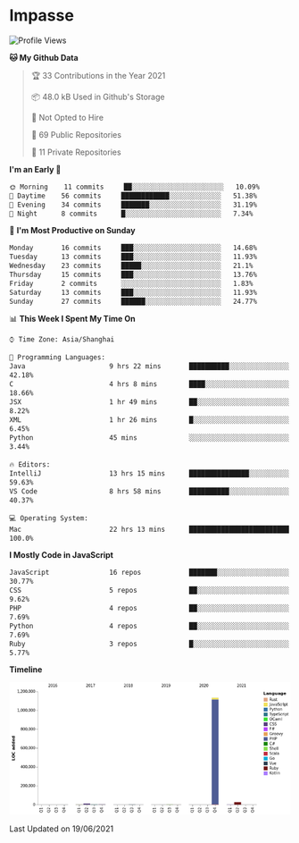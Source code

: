 # Impasse

<!--START_SECTION:waka-->
![Profile Views](http://img.shields.io/badge/Profile%20Views-7-blue)

**🐱 My Github Data** 

> 🏆 33 Contributions in the Year 2021
 > 
> 📦 48.0 kB Used in Github's Storage 
 > 
> 🚫 Not Opted to Hire
 > 
> 📜 69 Public Repositories 
 > 
> 🔑 11 Private Repositories  
 > 
**I'm an Early 🐤** 

```text
🌞 Morning    11 commits     ██░░░░░░░░░░░░░░░░░░░░░░░   10.09% 
🌆 Daytime    56 commits     ████████████░░░░░░░░░░░░░   51.38% 
🌃 Evening    34 commits     ███████░░░░░░░░░░░░░░░░░░   31.19% 
🌙 Night      8 commits      █░░░░░░░░░░░░░░░░░░░░░░░░   7.34%

```
📅 **I'm Most Productive on Sunday** 

```text
Monday       16 commits     ███░░░░░░░░░░░░░░░░░░░░░░   14.68% 
Tuesday      13 commits     ███░░░░░░░░░░░░░░░░░░░░░░   11.93% 
Wednesday    23 commits     █████░░░░░░░░░░░░░░░░░░░░   21.1% 
Thursday     15 commits     ███░░░░░░░░░░░░░░░░░░░░░░   13.76% 
Friday       2 commits      ░░░░░░░░░░░░░░░░░░░░░░░░░   1.83% 
Saturday     13 commits     ███░░░░░░░░░░░░░░░░░░░░░░   11.93% 
Sunday       27 commits     ██████░░░░░░░░░░░░░░░░░░░   24.77%

```


📊 **This Week I Spent My Time On** 

```text
⌚︎ Time Zone: Asia/Shanghai

💬 Programming Languages: 
Java                     9 hrs 22 mins       ██████████░░░░░░░░░░░░░░░   42.18% 
C                        4 hrs 8 mins        ████░░░░░░░░░░░░░░░░░░░░░   18.66% 
JSX                      1 hr 49 mins        ██░░░░░░░░░░░░░░░░░░░░░░░   8.22% 
XML                      1 hr 26 mins        █░░░░░░░░░░░░░░░░░░░░░░░░   6.45% 
Python                   45 mins             ░░░░░░░░░░░░░░░░░░░░░░░░░   3.44%

🔥 Editors: 
IntelliJ                 13 hrs 15 mins      ███████████████░░░░░░░░░░   59.63% 
VS Code                  8 hrs 58 mins       ██████████░░░░░░░░░░░░░░░   40.37%

💻 Operating System: 
Mac                      22 hrs 13 mins      █████████████████████████   100.0%

```

**I Mostly Code in JavaScript** 

```text
JavaScript               16 repos            ███████░░░░░░░░░░░░░░░░░░   30.77% 
CSS                      5 repos             ██░░░░░░░░░░░░░░░░░░░░░░░   9.62% 
PHP                      4 repos             ██░░░░░░░░░░░░░░░░░░░░░░░   7.69% 
Python                   4 repos             ██░░░░░░░░░░░░░░░░░░░░░░░   7.69% 
Ruby                     3 repos             █░░░░░░░░░░░░░░░░░░░░░░░░   5.77%

```


**Timeline**

![Chart not found](https://raw.githubusercontent.com/impasse/impasse/master/charts/bar_graph.png) 


 Last Updated on 19/06/2021
<!--END_SECTION:waka-->
